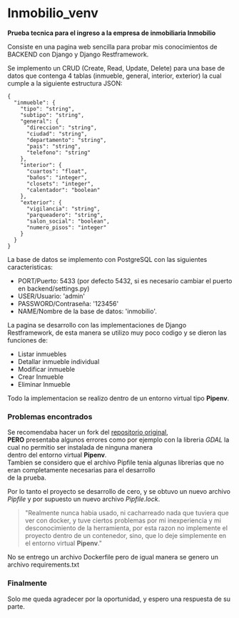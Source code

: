 # Inmobilio_venv

**Prueba tecnica para el ingreso a la empresa de inmobiliaria Inmobilio**

Consiste en una pagina web sencilla para probar mis conocimientos de BACKEND con Django y Django Restframework.  

Se implemento un CRUD (Create, Read, Update, Delete)
para una base de datos que contenga 4 tablas (inmueble, general, interior, exterior) la cual cumple a la siguiente estructura JSON:

~~~
{
  "inmueble": {
    "tipo": "string",
    "subtipo": "string",
    "general": {
      "direccion": "string",
      "ciudad": "string",
      "departamento": "string",
      "pais": "string",
      "telefono": "string"
    },
    "interior": {
      "cuartos": "float",
      "baños": "integer",
      "closets": "integer",
      "calentador": "boolean"
    },
    "exterior": {
      "vigilancia": "string",
      "parqueadero": "string",
      "salon_social": "boolean",
      "numero_pisos": "integer"
    }
  }
}
~~~

La base de datos se implemento con PostgreSQL con las siguientes caracteristicas:  
* PORT/Puerto: 5433 (por defecto 5432, si es necesario cambiar el puerto en backend/settings.py)
* USER/Usuario: 'admin'
* PASSWORD/Contraseña: '123456'
* NAME/Nombre de la base de datos: 'inmobilio'.  

La pagina se desarrollo con las implementaciones de Django Restframework, de esta manera se utilizo muy poco codigo
y se dieron las funciones de:
* Listar inmuebles
* Detallar inmueble individual
* Modificar inmueble
* Crear Inmueble
* Eliminar Inmueble

Todo la implementacion se realizo dentro de un entorno virtual tipo **Pipenv**.

### Problemas encontrados

Se recomendaba hacer un fork del [repositorio original](https://gitlab.com/inmobilio-interview/backend-python/tree/master),  
**PERO** presentaba algunos errores como por ejemplo con la libreria *GDAL* la cual no permitio ser instalada de ninguna manera  
dentro del entorno virtual **Pipenv**.   
Tambien se considero que el archivo Pipfile tenia algunas librerias que no eran completamente necesarias para el desarrollo  
de la prueba.

Por lo tanto el proyecto se desarrollo de cero, y se obtuvo un nuevo archivo *Pipfile* y por supuesto un nuevo archivo *Pipfile.lock*.

> "Realmente nunca habia usado, ni cacharreado nada que tuviera que ver con docker, y tuve ciertos problemas por mi inexperiencia y mi desconocimiento de la herramienta, por esta razon no implemente el proyecto dentro de un contenedor, sino, que lo deje simplemente en el entorno virtual **Pipenv**."

No se entrego un archivo Dockerfile pero de igual manera se genero un archivo requirements.txt

### Finalmente
Solo me queda agradecer por la oportunidad, y espero una respuesta de su parte.
